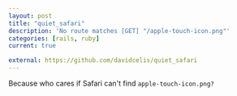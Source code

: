 ```yaml
---
layout: post
title: "quiet_safari"
description: 'No route matches [GET] "/apple-touch-icon.png"'
categories: [rails, ruby]
current: true

external: https://github.com/davidcelis/quiet_safari
---
```


Because who cares if Safari can't find `apple-touch-icon.png?`